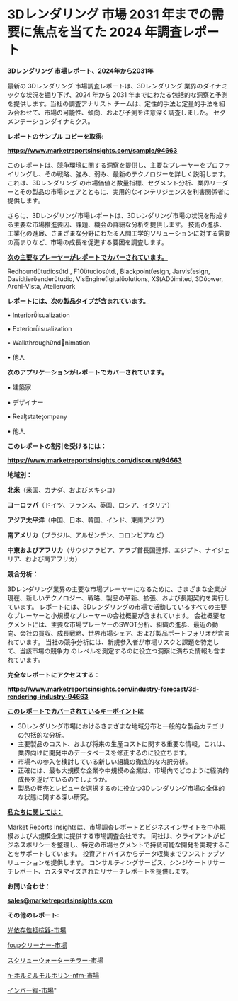 # 3Dレンダリング 市場 2031 年までの需要に焦点を当てた 2024 年調査レポート

<strong>3Dレンダリング 市場レポート、2024年から2031年</strong>

最新の 3Dレンダリング 市場調査レポートは、3Dレンダリング 業界のダイナミックな状況を掘り下げ、2024 年から 2031 年までにわたる包括的な洞察と予測を提供します。当社の調査アナリスト チームは、定性的手法と定量的手法を組み合わせて、市場の可能性、傾向、および予測を注意深く調査しました。 セグメンテーションダイナミクス。



<strong>レポートのサンプル コピーを取得:</strong> <a href=https://www.marketreportsinsights.com/sample/94663>

<strong><u>https://www.marketreportsinsights.com/sample/94663</u></strong></a>

このレポートは、競争環境に関する洞察を提供し、主要なプレーヤーをプロファイリングし、その戦略、強み、弱み、最新のテクノロジーを詳しく説明します。 これは、3Dレンダリング の市場価値と数量指標、セグメント分析、業界リーダーとその製品の市場シェアとともに、実用的なインテリジェンスを利害関係者に提供します。

さらに、3Dレンダリング市場レポートは、3Dレンダリング市場の状況を形成する主要な市場推進要因、課題、機会の詳細な分析を提供します。 技術の進歩、工業化の進展、さまざまな分野にわたる人間工学的ソリューションに対する需要の高まりなど、市場の成長を促進する要因を調査します。



<strong><u>次の主要なプレーヤーがレポートでカバーされています。</u></strong>

Redhoundtudiostd., F10tudiostd., Blackpointesign, Jarvisesign, Davidierendertudio, VisEngineigitalolutions, XSADimited, 3Dower, Archi-Vista, Atelierork



<strong><u><b>レポートには、次の製品タイプが含まれています。</b></u></strong>

• Interiorisualization

• Exteriorisualization

• Walkthroughndnimation

• 他人



<strong><b>次のアプリケーションがレポートでカバーされています。</b></strong>

• 建築家

• デザイナー

• Realstateompany

• 他人



<strong><b>このレポートの割引を受けるには：</b></strong><a href=https://www.marketreportsinsights.com/discount/94663>

<strong><u>https://www.marketreportsinsights.com/discount/94663</u></strong></a>



<strong>地域別：</strong>



<strong>北米</strong>（米国、カナダ、およびメキシコ）



<strong>ヨーロッパ</strong>（ドイツ、フランス、英国、ロシア、イタリア）



<strong>アジア太平洋</strong>（中国、日本、韓国、インド、東南アジア）



<strong>南アメリカ</strong>（ブラジル、アルゼンチン、コロンビアなど）



<strong>中東およびアフリカ</strong>（サウジアラビア、アラブ首長国連邦、エジプト、ナイジェリア、および南アフリカ）



<strong>競合分析：</strong>

3Dレンダリング業界の主要な市場プレーヤーになるために、さまざまな企業が現在、新しいテクノロジー、戦略、製品の革新、拡張、および長期契約を実行しています。 レポートには、3Dレンダリングの市場で活動しているすべての主要なプレーヤーと小規模なプレーヤーの会社概要が含まれています。 会社概要セグメントには、主要な市場プレーヤーのSWOT分析、組織の進歩、最近の動向、会社の買収、成長戦略、世界市場シェア、および製品ポートフォリオが含まれています。 当社の競争分析には、新規参入者が市場リスクと課題を特定して、当該市場の競争力 のレベルを測定するのに役立つ洞察に満ちた情報も含まれています。



<strong>完全なレポートにアクセスする</strong>：

<a href=https://www.marketreportsinsights.com/industry-forecast/3d-rendering-industry-94663>

<strong><u>https://www.marketreportsinsights.com/industry-forecast/3d-rendering-industry-94663</u></strong></a>



<strong><u><b>このレポートでカバーされているキーポイントは</b></u></strong>
<ul>
  <li>3Dレンダリング市場におけるさまざまな地域分布と一般的な製品カテゴリの包括的な分析。</li>
  <li>主要製品のコスト、および将来の生産コストに関する重要な情報。これは、業界向けに開発中のデータベースを修正するのに役立ちます。</li>
  <li>市場への参入を検討している新しい組織の徹底的な内訳分析。</li>
  <li>正確には、最も大規模な企業や中規模の企業は、市場内でどのように経済的成長を遂げているのでしょうか。</li>
  <li>製品の発売とレビューを選択するのに役立つ3Dレンダリング市場の全体的な状態に関する深い研究。</li>
</ul>


<strong><u><b>私たちに関しては：</b></u></strong>

Market Reports Insightsは、市場調査レポートとビジネスインサイトを中小規模および大規模企業に提供する市場調査会社です。 同社は、クライアントがビジネスポリシーを整理し、特定の市場セグメントで持続可能な開発を実現することをサポートしています。 投資アドバイスからデータ収集までワンストップソリューションを提供します。 コンサルティングサービス、シンジケートリサーチレポート、カスタマイズされたリサーチレポートを提供します。



<strong><b>お問い合わせ</b></strong>：

<a href=mailto:sales@marketreportsinsights.com>

<strong><u>sales@marketreportsinsights.com</u></strong></a>



<strong>その他のレポート:</strong>

<a href=https://www.linkedin.com/pulse/光依存性抵抗器-市場-2023-年のダイナミクスとビジネストレンド-2030-market-tribunal-y55wf/>光依存性抵抗器-市場</a>

<a href=https://www.linkedin.com/pulse/foupクリーナー-市場-2030-年までの需要に焦点を当てた-2023-年調査レポート-pr-news-hub-dyhaf/>foupクリーナー-市場</a>

<a href=https://www.linkedin.com/pulse/スクリューウォーターチラー-市場-2023-推進要因と成長機会-2030-t2t8f/>スクリューウォーターチラー-市場</a>

<a href=https://www.linkedin.com/pulse/n-ホルミルモルホリン-nfm-市場-2030-年までの需要に焦点を当てた-ehpmf/>n-ホルミルモルホリン-nfm-市場</a>

<a href=https://www.linkedin.com/pulse/インバー鋼-市場-2023-年のダイナミクスとビジネストレンド-2030-bbcvf/>インバー鋼-市場</a>"
